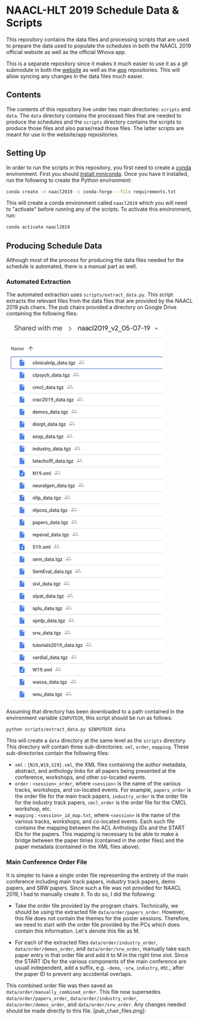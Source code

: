 # NAACL-HLT 2019 Schedule Data & Scripts

This repository contains the data files and processing scripts that are used to prepare the data used to populate the schedules in both the NAACL 2019 official website as well as the official Whova app.

This is a separate repository since it makes it much easier to use it as a git submodule in both the [website](https://github.com/naacl-org/naacl-hlt-2019) as well as the [app](https://github.com/naacl-org/naacl-app-2019) repositories. This will allow syncing any changes in the data files much easier.

## Contents

The contents of this repository live under two main directories: `scripts` and `data`. The `data` directory contains the processed files that are needed to produce the schedules and the `scripts` directory contains the scripts to produce those files and also parse/read those files. The latter scripts are meant for use in the website/app repositories.

## Setting Up

In order to run the scripts in this repository, you first need to create a [conda](https://conda.io/en/latest/) environment. First you should [install miniconda](https://conda.io/en/latest/miniconda.html). Once you have it installed, run the following to create the Python environment:

```bash
conda create -n naacl2019 -c conda-forge --file requirements.txt
```

This will create a conda environment called `naacl2019` which you will need to "activate" before running any of the scripts. To activate this environment, run:

```bash
conda activate naacl2019
```

## Producing Schedule Data

Although most of the process for producing the data files needed for the schedule is automated, there is a manual part as well.

### Automated Extraction

The automated extraction uses `scripts/extract_data.py`. This script extracts the relevant files from the data files that are provided by the NAACL 2019 pub chairs. The pub chairs provided a directory on Google Drive containing the following files:

![files provided by pub chairs](pub_chairs_files.png)


Assuming that directory has been downloaded to a path contained in the environment variable `$INPUTDIR`, this script should be run as follows:

```
python scripts/extract_data.py $INPUTDIR data
```

This will create a `data` directory at the same level as the `scripts` directory. This directory will contain three sub-directories: `xml`, `order`, `mapping`. These sub-directories contain the following files:

- `xml` : `{N19,W19,S19}.xml`, the XML files containing the author metadata, abstract, and anthology links for all papers being presented at the conference, workshops, and other co-located events. 
- `order` : `<session>_order`, where `<session>` is the name of the various tracks, workshops, and co-located events. For example, `papers_order` is the order file for the main track papers, `industry_order` is the order file for the industry track papers, `cmcl_order` is the order file for the CMCL workshop, etc. 
- `mapping` : `<session>_id_map.txt`, where `<session>` is the name of the various tracks, workshops, and co-located events. Each such file contains the mapping between the ACL Anthology IDs and the START IDs for the papers. This mapping is necessary to be able to make a bridge between the paper times (contained in the order files) and the paper metadata (contained in the XML files above).

### Main Conference Order File

It is simpler to have a single order file representing the entirety of the main conference including main track papers, industry track papers, demo papers, and SRW papers. Since such a file was not provided for NAACL 2019, I had to manually create it. To do so, I did the following:

- Take the order file provided by the program chairs. Technically, we should be using the extracted file `data/order/papers_order`. However, this file does not contain the themes for the poster sessions. Therefore, we need to start with the order file provided by the PCs which does contain this information. Let's denote this file as M.

- For each of the extracted files `data/order/industry_order`, `data/order/demos_order`, and `data/order/srw_order`, manually take each paper entry in that order file and add it to M in the right time slot. Since the START IDs for the various components of the main conference are usuall independent, add a suffix, e.g. `-demo`, `-srw`, `industry`, etc., after the paper ID to prevent any accidental overlaps.

This combined order file was then saved as `data/order/manually_combined_order`. This file now supersedes `data/order/papers_order`, `data/order/industry_order`, `data/order/demos_order`, and `data/order/srw_order`. Any changes needed should be made directly to this file.
[pub_chair_files.png]: 
